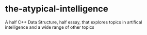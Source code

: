 # the-atypical-intelligence
A half C++ Data Structure, half essay, that explores topics in artifical intelligence and a wide range of other topics
